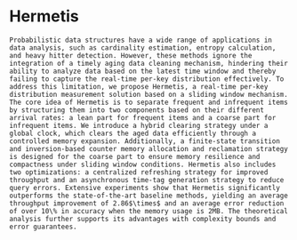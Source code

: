 # Hermetis

	Probabilistic data structures have a wide range of applications in data analysis, such as cardinality estimation, entropy calculation, and heavy hitter detection. However, these methods ignore the integration of a timely aging data cleaning mechanism, hindering their ability to analyze data based on the latest time window and thereby failing to capture the real-time per-key distribution effectively. To address this limitation, we propose Hermetis, a real-time per-key distribution measurement solution based on a sliding window mechanism. The core idea of Hermetis is to separate frequent and infrequent items by structuring them into two components based on their different arrival rates: a lean part for frequent items and a coarse part for infrequent items. We introduce a hybrid clearing strategy under a global clock, which clears the aged data efficiently through a controlled memory expansion. Additionally, a finite-state transition and inversion-based counter memory allocation and reclamation strategy is designed for the coarse part to ensure memory resilience and compactness under sliding window conditions. Hermetis also includes two optimizations: a centralized refreshing strategy for improved throughput and an asynchronous time-tag generation strategy to reduce query errors. Extensive experiments show that Hermetis significantly outperforms the state-of-the-art baseline methods, yielding an average throughput improvement of 2.86$\times$ and an average error reduction of over 10\% in accuracy when the memory usage is 2MB. The theoretical analysis further supports its advantages with complexity bounds and error guarantees.
